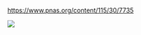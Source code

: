 https://www.pnas.org/content/115/30/7735

![](https://www.pnas.org/content/pnas/115/30/7735/F4.large.jpg)
